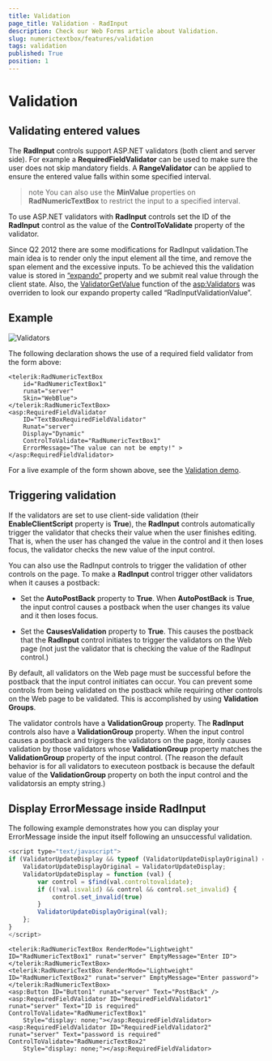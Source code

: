 ```yaml
---
title: Validation
page_title: Validation - RadInput
description: Check our Web Forms article about Validation.
slug: numerictextbox/features/validation
tags: validation
published: True
position: 1
---
```


# Validation



## Validating entered values

The **RadInput** controls support ASP.NET validators (both client and server side). For example a **RequiredFieldValidator** can be used to make sure the user does not skip mandatory fields. A **RangeValidator** can be applied to ensure the entered value falls within some specified interval.

>note You can also use the **MinValue** properties on **RadNumericTextBox** to restrict the input to a specified interval.
>


To use ASP.NET validators with **RadInput** controls set the ID of the **RadInput** control as the value of the **ControlToValidate** property of the validator.

Since Q2 2012 there are some modifications for RadInput validation.The main idea is to render only the input element all the time, and remove the span element and the excessive inputs. To be achieved this the validation value is stored in [“expando”](https://msdn.microsoft.com/en-us/library/89t1khd2%28v=vs.94%29.aspx) property and we submit real value through the client state. Also, the [ValidatorGetValue](https://msdn.microsoft.com/en-us/library/aa338815%28v=vs.71%29.aspx) function of the [asp:Validators](https://msdn.microsoft.com/en-us/library/debza5t0.aspx) was overriden to look our expando property called “RadInputValidationValue”.

## Example

![Validators](../images/Validators.png)

The following declaration shows the use of a required field validator from the form above:

````ASPNET
<telerik:RadNumericTextBox
	id="RadNumericTextBox1"
	runat="server"
	Skin="WebBlue">
</telerik:RadNumericTextBox>
<asp:RequiredFieldValidator
	ID="TextBoxRequiredFieldValidator"
	Runat="server"
	Display="Dynamic"
	ControlToValidate="RadNumericTextBox1"
	ErrorMessage="The value can not be empty!" >
</asp:RequiredFieldValidator>
````

For a live example of the form shown above, see the [Validation demo](https://demos.telerik.com/aspnet-ajax/input/examples/common/validation/defaultcs.aspx).

## Triggering validation

If the validators are set to use client-side validation (their **EnableClientScript** property is **True**), the **RadInput** controls automatically trigger the validator that checks their value when the user finishes editing. That is, when the user has changed the value in the control and it then loses focus, the validator checks the new value of the input control.

You can also use the RadInput controls to trigger the validation of other controls on the page. To make a **RadInput** control trigger other validators when it causes a postback:

* Set the **AutoPostBack** property to **True**. When **AutoPostBack** is **True**, the input control causes a postback when the user changes its value and it then loses focus.

* Set the **CausesValidation** property to **True**. This causes the postback that the **RadInput** control initiates to trigger the validators on the Web page (not just the validator that is checking the value of the RadInput control.)

By default, all validators on the Web page must be successful before the postback that the input control initiates can occur. You can prevent some controls from being validated on the postback while requiring other controls on the Web page to be validated. This is accomplished by using **Validation Groups**.

The validator controls have a **ValidationGroup** property. The **RadInput** controls also have a **ValidationGroup** property. When the input control causes a postback and triggers the validators on the page, itonly causes validation by those validators whose **ValidationGroup** property matches the **ValidationGroup** property of the input control. (The reason the default behavior is for all validators to executeon postback is because the default value of the **ValidationGroup** property on both the input control and the validatorsis an empty string.)

## Display ErrorMessage inside RadInput

The following example demonstrates how you can display your ErrorMessage inside the input itself following an unsuccessful validation.

````JavaScript
<script type="text/javascript">
if (ValidatorUpdateDisplay && typeof (ValidatorUpdateDisplayOriginal) === "undefined") {
	ValidatorUpdateDisplayOriginal = ValidatorUpdateDisplay;
	ValidatorUpdateDisplay = function (val) {
		var control = $find(val.controltovalidate);
		if ((!val.isvalid) && control && control.set_invalid) {
			control.set_invalid(true)
		}
		ValidatorUpdateDisplayOriginal(val);
	};
}
</script>
````



````ASPNET
<telerik:RadNumericTextBox RenderMode="Lightweight" ID="RadNumericTextBox1" runat="server" EmptyMessage="Enter ID">
</telerik:RadNumericTextBox>
<telerik:RadNumericTextBox RenderMode="Lightweight" ID="RadNumericTextBox2" runat="server" EmptyMessage="Enter password">
</telerik:RadNumericTextBox>
<asp:Button ID="Button1" runat="server" Text="PostBack" />
<asp:RequiredFieldValidator ID="RequiredFieldValidator1" runat="server" Text="ID is required" ControlToValidate="RadNumericTextBox1"
	Style="display: none;"></asp:RequiredFieldValidator>
<asp:RequiredFieldValidator ID="RequiredFieldValidator2" runat="server" Text="password is required" ControlToValidate="RadNumericTextBox2"
	Style="display: none;"></asp:RequiredFieldValidator>
````

